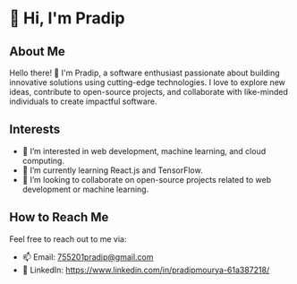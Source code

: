 # 👋 Hi, I'm Pradip

## About Me

Hello there! 👋 I'm Pradip, a software enthusiast passionate about building innovative solutions using cutting-edge technologies. I love to explore new ideas, contribute to open-source projects, and collaborate with like-minded individuals to create impactful software.

## Interests

- 👀 I’m interested in web development, machine learning, and cloud computing.
- 🌱 I’m currently learning React.js and TensorFlow.
- 💞️ I’m looking to collaborate on open-source projects related to web development or machine learning.

## How to Reach Me

Feel free to reach out to me via:

- 📫 Email: 755201pradip@gmail.com
- 💼 LinkedIn: https://www.linkedin.com/in/pradipmourya-61a387218/

